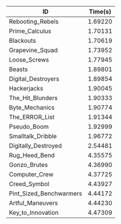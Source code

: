 |ID|Time(s)|
|-|-|
|Rebooting_Rebels|1.69220|
|Prime_Calculus|1.70131|
|Blackouts|1.70619|
|Grapevine_Squad|1.73952|
|Loose_Screws|1.77945|
|Beasts|1.89801|
|Digital_Destroyers|1.89854|
|Hackerjacks|1.90045|
|The_Hit_Blunders|1.90333|
|Byte_Mechanics|1.90774|
|The_ERROR_List|1.91344|
|Pseudo_Boom|1.92999|
|Smalltalk_Dribble|1.96772|
|Digitally_Destroyed|2.54481|
|Rug_Heed_Bend|4.35575|
|Gonzo_Brutes|4.36990|
|Computer_Crew|4.37725|
|Creed_Symbol|4.43927|
|Pint_Sized_Benchwarmers|4.44172|
|Artful_Maneuvers|4.44230|
|Key_to_Innovation|4.47309|
